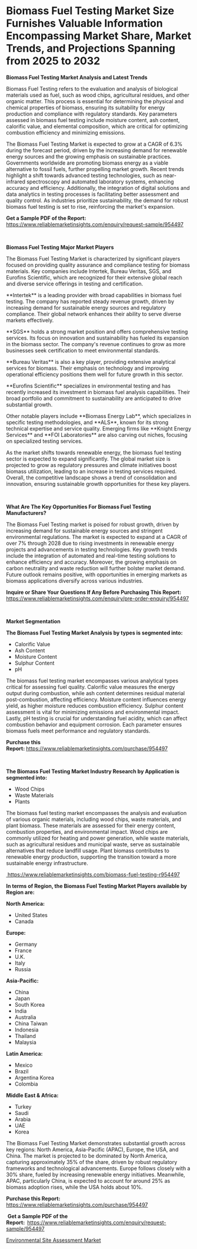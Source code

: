 <p><h1>Biomass Fuel Testing Market Size Furnishes Valuable Information Encompassing Market Share, Market Trends, and Projections Spanning from 2025 to 2032</h1></p><p><strong>Biomass Fuel Testing Market Analysis and Latest Trends</strong></p>
<p><p>Biomass Fuel Testing refers to the evaluation and analysis of biological materials used as fuel, such as wood chips, agricultural residues, and other organic matter. This process is essential for determining the physical and chemical properties of biomass, ensuring its suitability for energy production and compliance with regulatory standards. Key parameters assessed in biomass fuel testing include moisture content, ash content, calorific value, and elemental composition, which are critical for optimizing combustion efficiency and minimizing emissions.</p><p>The Biomass Fuel Testing Market is expected to grow at a CAGR of 6.3% during the forecast period, driven by the increasing demand for renewable energy sources and the growing emphasis on sustainable practices. Governments worldwide are promoting biomass energy as a viable alternative to fossil fuels, further propelling market growth. Recent trends highlight a shift towards advanced testing technologies, such as near-infrared spectroscopy and automated laboratory systems, enhancing accuracy and efficiency. Additionally, the integration of digital solutions and data analytics in testing processes is facilitating better assessment and quality control. As industries prioritize sustainability, the demand for robust biomass fuel testing is set to rise, reinforcing the market's expansion.</p></p>
<p><strong>Get a Sample PDF of the Report:&nbsp;</strong> <a href="https://www.reliablemarketinsights.com/enquiry/request-sample/954497?utm_campaign=2214&utm_medium=2&utm_source=Github&utm_content=ia&utm_term=07032025&utm_id=biomass-fuel-testing">https://www.reliablemarketinsights.com/enquiry/request-sample/954497</a></p>
<p>&nbsp;</p>
<p><strong>Biomass Fuel Testing Major Market Players</strong></p>
<p><p>The Biomass Fuel Testing Market is characterized by significant players focused on providing quality assurance and compliance testing for biomass materials. Key companies include Intertek, Bureau Veritas, SGS, and Eurofins Scientific, which are recognized for their extensive global reach and diverse service offerings in testing and certification.</p><p>**Intertek** is a leading provider with broad capabilities in biomass fuel testing. The company has reported steady revenue growth, driven by increasing demand for sustainable energy sources and regulatory compliance. Their global network enhances their ability to serve diverse markets effectively.</p><p>**SGS** holds a strong market position and offers comprehensive testing services. Its focus on innovation and sustainability has fueled its expansion in the biomass sector. The company's revenue continues to grow as more businesses seek certification to meet environmental standards.</p><p>**Bureau Veritas** is also a key player, providing extensive analytical services for biomass. Their emphasis on technology and improving operational efficiency positions them well for future growth in this sector.</p><p>**Eurofins Scientific** specializes in environmental testing and has recently increased its investment in biomass fuel analysis capabilities. Their broad portfolio and commitment to sustainability are anticipated to drive substantial growth.</p><p>Other notable players include **Biomass Energy Lab**, which specializes in specific testing methodologies, and **ALS**, known for its strong technical expertise and service quality. Emerging firms like **Knight Energy Services** and **FOI Laboratories** are also carving out niches, focusing on specialized testing services.</p><p>As the market shifts towards renewable energy, the biomass fuel testing sector is expected to expand significantly. The global market size is projected to grow as regulatory pressures and climate initiatives boost biomass utilization, leading to an increase in testing services required. Overall, the competitive landscape shows a trend of consolidation and innovation, ensuring sustainable growth opportunities for these key players.</p></p>
<p>&nbsp;</p>
<p><strong>What Are The Key Opportunities For Biomass Fuel Testing Manufacturers?</strong></p>
<p><p>The Biomass Fuel Testing market is poised for robust growth, driven by increasing demand for sustainable energy sources and stringent environmental regulations. The market is expected to expand at a CAGR of over 7% through 2028 due to rising investments in renewable energy projects and advancements in testing technologies. Key growth trends include the integration of automated and real-time testing solutions to enhance efficiency and accuracy. Moreover, the growing emphasis on carbon neutrality and waste reduction will further bolster market demand. Future outlook remains positive, with opportunities in emerging markets as biomass applications diversify across various industries.</p></p>
<p><strong>Inquire or Share Your Questions If Any Before Purchasing This Report:</strong> <a href="https://www.reliablemarketinsights.com/enquiry/pre-order-enquiry/954497?utm_campaign=2214&utm_medium=2&utm_source=Github&utm_content=ia&utm_term=07032025&utm_id=biomass-fuel-testing">https://www.reliablemarketinsights.com/enquiry/pre-order-enquiry/954497</a></p>
<p>&nbsp;</p>
<p><strong>Market Segmentation</strong></p>
<p><strong>The Biomass Fuel Testing Market Analysis by types is segmented into:</strong></p>
<p><ul><li>Calorific Value</li><li>Ash Content</li><li>Moisture Content</li><li>Sulphur Content</li><li>pH</li></ul></p>
<p><p>The biomass fuel testing market encompasses various analytical types critical for assessing fuel quality. Calorific value measures the energy output during combustion, while ash content determines residual material post-combustion, affecting efficiency. Moisture content influences energy yield, as higher moisture reduces combustion efficiency. Sulphur content assessment is vital for minimizing emissions and environmental impact. Lastly, pH testing is crucial for understanding fuel acidity, which can affect combustion behavior and equipment corrosion. Each parameter ensures biomass fuels meet performance and regulatory standards.</p></p>
<p><strong>Purchase this Report:&nbsp;</strong><a href="https://www.reliablemarketinsights.com/purchase/954497?utm_campaign=2214&utm_medium=2&utm_source=Github&utm_content=ia&utm_term=07032025&utm_id=biomass-fuel-testing">https://www.reliablemarketinsights.com/purchase/954497</a></p>
<p>&nbsp;</p>
<p><strong>The Biomass Fuel Testing Market Industry Research by Application is segmented into:</strong></p>
<p><ul><li>Wood Chips</li><li>Waste Materials</li><li>Plants</li></ul></p>
<p><p>The biomass fuel testing market encompasses the analysis and evaluation of various organic materials, including wood chips, waste materials, and plant biomass. These materials are assessed for their energy content, combustion properties, and environmental impact. Wood chips are commonly utilized for heating and power generation, while waste materials, such as agricultural residues and municipal waste, serve as sustainable alternatives that reduce landfill usage. Plant biomass contributes to renewable energy production, supporting the transition toward a more sustainable energy infrastructure.</p></p>
<p><a href="https://www.reliablemarketinsights.com/biomass-fuel-testing-r954497?utm_campaign=2214&utm_medium=2&utm_source=Github&utm_content=ia&utm_term=07032025&utm_id=biomass-fuel-testing">&nbsp;https://www.reliablemarketinsights.com/biomass-fuel-testing-r954497</a></p>
<p><strong>In terms of Region, the Biomass Fuel Testing Market Players available by Region are:</strong></p>
<p>
    <p> <strong> North America: </strong>
        <ul>
            <li>United States</li>
            <li>Canada</li>
        </ul>
        </p> 
    <p> <strong> Europe: </strong>
        <ul>
            <li>Germany</li>
            <li>France</li>
            <li>U.K.</li>
            <li>Italy</li>
            <li>Russia</li>
        </ul>
        </p> 
    <p> <strong> Asia-Pacific: </strong>
        <ul>
            <li>China</li>
            <li>Japan</li>
            <li>South Korea</li>
            <li>India</li>
            <li>Australia</li>
            <li>China Taiwan</li>
            <li>Indonesia</li>
            <li>Thailand</li>
            <li>Malaysia</li>
        </ul>
        </p> 
    <p> <strong> Latin America: </strong>
        <ul>
            <li>Mexico</li>
            <li>Brazil</li>
            <li>Argentina Korea</li>
            <li>Colombia</li>
        </ul>
        </p> 
    <p> <strong> Middle East & Africa: </strong>
        <ul>
            <li>Turkey</li>
            <li>Saudi</li>
            <li>Arabia</li>
            <li>UAE</li>
            <li>Korea</li>
        </ul>
    </p>
    </p>
<p><p>The Biomass Fuel Testing Market demonstrates substantial growth across key regions: North America, Asia-Pacific (APAC), Europe, the USA, and China. The market is projected to be dominated by North America, capturing approximately 35% of the share, driven by robust regulatory frameworks and technological advancements. Europe follows closely with a 30% share, fueled by increasing renewable energy initiatives. Meanwhile, APAC, particularly China, is expected to account for around 25% as biomass adoption rises, while the USA holds about 10%.</p></p>
<p><strong>Purchase this Report: </strong><a href="https://www.reliablemarketinsights.com/purchase/954497?utm_campaign=2214&utm_medium=2&utm_source=Github&utm_content=ia&utm_term=07032025&utm_id=biomass-fuel-testing">https://www.reliablemarketinsights.com/purchase/954497</a></p>
<p>&nbsp;<strong>Get a Sample PDF of the Report:&nbsp;&nbsp;</strong><a href="https://www.reliablemarketinsights.com/enquiry/request-sample/954497?utm_campaign=2214&utm_medium=2&utm_source=Github&utm_content=ia&utm_term=07032025&utm_id=biomass-fuel-testing">https://www.reliablemarketinsights.com/enquiry/request-sample/954497</a></p>
<p><strong></strong></p>
<p><p><a href="https://github.com/wileonie19657/Market-Research-Report-List-1/blob/main/environmental-site-assessment-market.md?utm_campaign=2214&utm_medium=2&utm_source=Github&utm_content=ia&utm_term=07032025&utm_id=biomass-fuel-testing">Environmental Site Assessment Market</a></p></p>